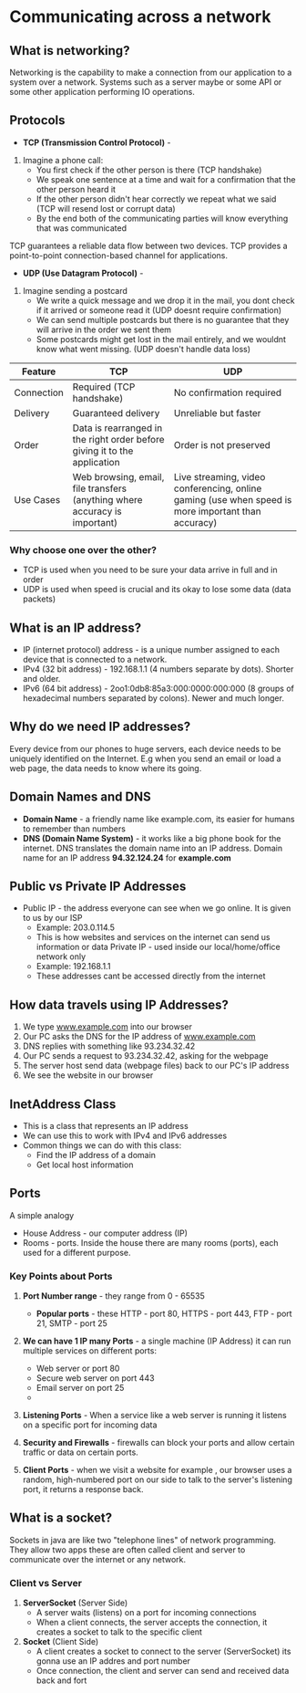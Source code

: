# Communicating across a network
## What is networking?
Networking is the capability to make a connection from our application to a system over a network. Systems such as a server maybe or some API or some other application performing IO operations. 

## Protocols
- **TCP (Transmission Control Protocol)**  - 
1. Imagine a phone call:
	- You first check if the other person is there (TCP handshake)
	- We speak one sentence at a time and wait for a confirmation that the other person heard it 
	- If the other person didn't hear correctly we repeat what we said (TCP will resend lost or corrupt data)
	- By the end both of the communicating parties will know everything that was communicated 
	
TCP guarantees a reliable data flow between two devices. TCP provides a point-to-point connection-based channel for applications.  

- **UDP (Use Datagram Protocol)**  - 
1. Imagine sending a postcard
	- We write a quick message and we drop it in the mail, you dont check if it arrived or someone read it (UDP doesnt require confirmation)
	- We can send multiple postcards but there is no guarantee that they will arrive in the order we sent them
	- Some postcards might get lost in the mail entirely, and we wouldnt know what went missing. (UDP doesn't handle data loss)
	
| Feature | TCP | UDP |
|--|--| --| 
| Connection | Required (TCP handshake)  | No confirmation required |
| Delivery| Guaranteed delivery |Unreliable but faster |
| Order | Data is rearranged in the right order before giving it to the application | Order is not preserved|
| Use Cases | Web browsing, email, file transfers (anything where accuracy is important) |Live streaming, video conferencing, online gaming (use when speed is more important than accuracy) |

### Why choose one over the other?
* TCP is used when you need to be sure your data arrive in full and in order
* UDP is used when speed is crucial and its okay to lose some data (data packets)


## What is an IP address?
* IP (internet protocol) address - is a unique number assigned to each device that is connected to a network.
*  IPv4 (32 bit address) - 192.168.1.1  (4 numbers separate by dots).  Shorter and older.
* IPv6 (64 bit address) - 2oo1:0db8:85a3:000:0000:000:000 (8 groups of hexadecimal numbers separated by colons). Newer and much longer.

## Why do we need IP addresses?
Every device from our phones to huge servers, each device needs to be uniquely identified on the Internet. E.g when you send an email or load a web page, the data needs to know where its going.

## Domain Names and DNS
* **Domain Name** - a friendly name like example.com, its easier for humans to remember than numbers
* **DNS (Domain Name System)** - it works like a big phone book for the internet. DNS translates the domain name into an IP address. Domain name for an IP address **94.32.124.24** for **example.com**

## Public vs Private IP Addresses
* Public IP - the address everyone can see when we go online. It is given to us by our ISP
	* Example: 203.0.114.5
	* This is how websites and services on the internet can send us information or data
Private IP - used inside our local/home/office network only
	* Example: 192.168.1.1
	* These addresses cant be accessed directly from the internet 
## How data travels using IP Addresses?
1. We type www.example.com into our browser
2. Our PC asks the DNS for the IP address of www.example.com
3. DNS replies with something like 93.234.32.42
4. Our PC sends a request to  93.234.32.42, asking for the webpage
5. The server host send data (webpage files) back to our PC's IP address
6. We see the website in our browser

## InetAddress Class
* This is a class that represents an IP address
* We can use this to work with IPv4 and IPv6 addresses 
* Common things we can do with this class:
	* Find the IP address of a domain
	* Get local host information 

## Ports
A simple analogy
* House Address - our computer address (IP)
* Rooms - ports. 
Inside the house there are many rooms (ports), each used for a different purpose. 

### Key Points about Ports

 1. **Port Number range** - they range from 0 - 65535
	 * **Popular ports** - these HTTP - port 80, HTTPS - port 443, FTP - port 21, SMTP - port 25
	 
2. **We can have 1 IP many Ports** - a single machine (IP Address) it can run multiple services on different ports:
	* Web server or port 80
	* Secure web server on port 443
	* Email server on port 25 
	* 
3. **Listening Ports** - When a service like a web server is running it listens on a specific port for incoming data 
4. **Security and Firewalls** - firewalls can block your ports and allow certain traffic or data on certain ports.
5. **Client Ports** - when we visit a website for example , our browser uses a random, high-numbered port on our side to talk to the server's listening port, it returns a response back.

## What is a socket?
Sockets in java are like two "telephone lines" of network programming. They allow two apps these are often called client and server to communicate over the internet or any network. 

### Client vs Server
1. **ServerSocket** (Server Side)
	* A server waits (listens) on a port for incoming connections
	* When a client connects, the server accepts the connection, it creates a socket to talk to the specific client
2. **Socket** (Client Side)
	* A client creates a socket to connect to the server (ServerSocket) its gonna use an IP addres and port number
	* Once connection, the client and server can send and received data back and fort
